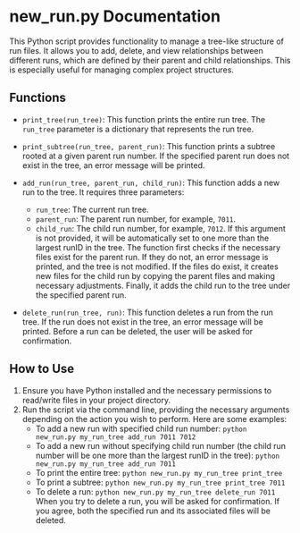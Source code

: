 # new_run.py Documentation

This Python script provides functionality to manage a tree-like structure of run files. It allows you to add, delete, and view relationships between different runs, which are defined by their parent and child relationships. This is especially useful for managing complex project structures.

## Functions

- `print_tree(run_tree)`: This function prints the entire run tree. The `run_tree` parameter is a dictionary that represents the run tree.

- `print_subtree(run_tree, parent_run)`: This function prints a subtree rooted at a given parent run number. If the specified parent run does not exist in the tree, an error message will be printed.

- `add_run(run_tree, parent_run, child_run)`: This function adds a new run to the tree. It requires three parameters:
    - `run_tree`: The current run tree.
    - `parent_run`: The parent run number, for example, `7011`.
    - `child_run`: The child run number, for example, `7012`. If this argument is not provided, it will be automatically set to one more than the largest runID in the tree.
    The function first checks if the necessary files exist for the parent run. If they do not, an error message is printed, and the tree is not modified. If the files do exist, it creates new files for the child run by copying the parent files and making necessary adjustments. Finally, it adds the child run to the tree under the specified parent run.

- `delete_run(run_tree, run)`: This function deletes a run from the run tree. If the run does not exist in the tree, an error message will be printed. Before a run can be deleted, the user will be asked for confirmation.

## How to Use

1. Ensure you have Python installed and the necessary permissions to read/write files in your project directory.
2. Run the script via the command line, providing the necessary arguments depending on the action you wish to perform. Here are some examples:
    - To add a new run with specified child run number: `python new_run.py my_run_tree add_run 7011 7012`
    - To add a new run without specifying child run number (the child run number will be one more than the largest runID in the tree): `python new_run.py my_run_tree add_run 7011`
    - To print the entire tree: `python new_run.py my_run_tree print_tree`
    - To print a subtree: `python new_run.py my_run_tree print_tree 7011`
    - To delete a run: `python new_run.py my_run_tree delete_run 7011`
    When you try to delete a run, you will be asked for confirmation. If you agree, both the specified run and its associated files will be deleted.

